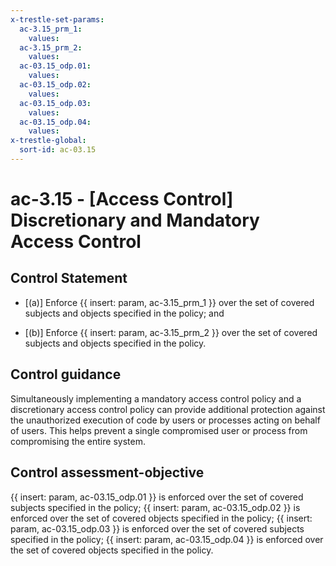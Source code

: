 ```yaml
---
x-trestle-set-params:
  ac-3.15_prm_1:
    values:
  ac-3.15_prm_2:
    values:
  ac-03.15_odp.01:
    values:
  ac-03.15_odp.02:
    values:
  ac-03.15_odp.03:
    values:
  ac-03.15_odp.04:
    values:
x-trestle-global:
  sort-id: ac-03.15
---
```


# ac-3.15 - \[Access Control\] Discretionary and Mandatory Access Control

## Control Statement

- \[(a)\] Enforce {{ insert: param, ac-3.15_prm_1 }} over the set of covered subjects and objects specified in the policy; and

- \[(b)\] Enforce {{ insert: param, ac-3.15_prm_2 }} over the set of covered subjects and objects specified in the policy.

## Control guidance

Simultaneously implementing a mandatory access control policy and a discretionary access control policy can provide additional protection against the unauthorized execution of code by users or processes acting on behalf of users. This helps prevent a single compromised user or process from compromising the entire system.

## Control assessment-objective

{{ insert: param, ac-03.15_odp.01 }} is enforced over the set of covered subjects specified in the policy;
{{ insert: param, ac-03.15_odp.02 }} is enforced over the set of covered objects specified in the policy;
{{ insert: param, ac-03.15_odp.03 }} is enforced over the set of covered subjects specified in the policy;
{{ insert: param, ac-03.15_odp.04 }} is enforced over the set of covered objects specified in the policy.
